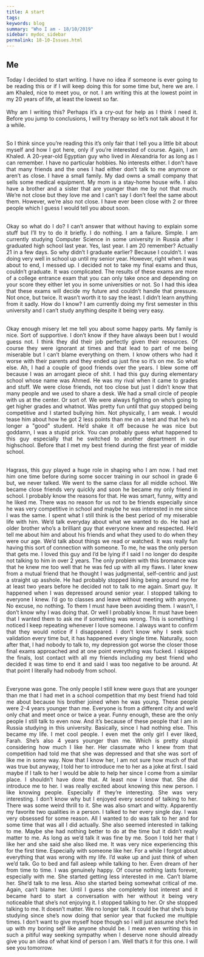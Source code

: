 ```yaml
---
title: A start
tags: 
keywords: blog
summary: "Who I am - 18/10/2019"
sidebar: mydoc_sidebar
permalink: 18-10-Issues.html
---
```


## Me

<div style="text-align: justify">
Today I decided to start writing. I have no idea if someone is ever going to be reading this or if I will keep doing this for some time but, here we are. I am Khaled, nice to meet you, or not. I am writing this at the lowest point in my 20 years of life, at least the lowest so far. 
<br><br>
Why am I writing this? Perhaps it’s a cry-out for help as I think I need it. Before you jump to conclusions, I will try therapy so let’s not talk about it for a while. 
<br><br>

So I think since you’re reading this it’s only fair that I tell you a little bit about myself and how I got here, only if you’re interested of course. Again, I am Khaled. A 20-year-old Egyptian guy who lived in Alexandria for as long as I can remember. I have no particular hobbies. No interests either. I don’t have that many friends and the ones I had either don’t talk to me anymore or aren’t as close. I have a small family. My dad owns a small company that sells some medical equipment. My mom is a stay-home house wife. I also have a brother and a sister that are younger than me by not that much. We’re not close but they love me and I can’t say I don’t feel the same about them. However, we’re also not close. I have ever been close with 2 or three people which I guess I would tell you about soon. 
<br><br>

Okay so what do I do? I can’t answer that without having to explain some stuff but I’ll try to do it briefly. I do nothing. I am a failure. Simple. I am currently studying Computer Science in some university in Russia after I graduated high school last year. Yes, last year. I am 20 remember? Actually 21 in a few days. So why didn’t I graduate earlier? Because I couldn’t. I was doing very well in school up until my senior year. However, right when it was about to end, I messed up. I decided not to take my final exams and thus, couldn’t graduate. It was complicated. The results of these exams are more of a college entrance exam that you can only take once and depending on your score they either let you in some universities or not. So I had this idea that these exams will decide my future and couldn’t handle that pressure. Not once, but twice. It wasn’t worth it to say the least. I didn’t learn anything from it sadly. How do I know? I am currently doing my first semester in this university and I can’t study anything despite it being very easy.
<br><br>

 Okay enough misery let me tell you about some happy parts. My family is nice. Sort of supportive. I don’t know if they have always been but I would guess not. I think they did their job perfectly given their resources. Of course they were ignorant at times and that lead to part of me being miserable but I can’t blame everything on them. I know others who had it worse with their parents and they ended up just fine so it’s on me. So what else. Ah, I had a couple of good friends over the years. I blew some off because I was an arrogant piece of shit. I had this guy during elementary school whose name was Ahmed. He was my rival when it came to grades and stuff. We were close friends, not too close but just I didn’t know that many people and we used to share a desk. We had a small circle of people with us at the center. Or sort of. We were always fighting on who’s going to get higher grades and whatnot. Was pretty fun until that guy stopped being competitive and I started bullying him. Not physically, I am weak. I would tease him about how he got 2 less points than me on a test and that he’s no longer a "good" student. He’d shake it off because he was nice but goddamn, I was a stupid prick. You can probably guess what happened to this guy especially that he switched to another department in our highschool. Before that I met my best friend during the first year of middle school. 
 <br><br>

 Hagrass, this guy played a huge role in shaping who I am now. I had met him one time before during some soccer training in our school in grade 6 but, we never talked. We went to the same class for all middle school. We became close friends very quickly and soon he became my only friend in school. I probably know the reasons for that. He was smart, funny, witty and he liked me. There was no reason for us not to be friends especially since he was very competitive in school and maybe he was interested in me since I was the same. I spent what I still think is the best period of my miserable life with him. We’d talk everyday about what we wanted to do. He had an older brother who’s a brilliant guy that everyone knew and respected. He’d tell me about him and about his friends and what they used to do when they were our age. We’d talk about things we read or watched. It was really fun having this sort of connection with someone. To me, he was the only person that gets me. I loved this guy and I’d be lying if I said I no longer do despite not talking to him in over 2 years. The only problem with this bromance was that he knew me too well that he was fed up with all my flaws. I later knew from a mutual friend that he thought I was judgmental, self-centric and just a straight up asshole. He had probably stopped liking being around me for at least two years before he decided not to talk to me again. Smart guy. It happened when I was depressed around senior year. I stopped talking to everyone I knew. I’d go to classes and leave without meeting with anyone. No excuse, no nothing. To them I must have been avoiding them. I wasn’t, I don’t know why I was doing that. Or well I probably know. It must have been that I wanted them to ask me if something was wrong. This is something I noticed I keep repeating whenever I love someone. I always want to confirm that they would notice if I disappeared. I don’t know why I seek such validation every time but, it has happened every single time. Naturally, soon after that, I had nobody to talk to, my depression got worse the closer those final exams approached and at one point everything was fucked. I skipped the finals, lost contact with all my friends including my best friend who decided it was time to end it and said I was too negative to be around. At that point I literally had nobody from school. 
 <br><br>

 Everyone was gone. The only people I still knew were guys that are younger than me that I had met in a school competition that my best friend had told me about because his brother joined when he was young. These people were 2-4 years younger than me. Everyone is from a different city and we’d only chat and meet once or twice a year. Funny enough, these are the only people I still talk to even now. And it’s because of these people that I am in Russia studying in this university. Basically, since I had nothing else. This became my life. I met cool people. I even met the only girl I ever liked, Farah. She’s also 4 years younger than me. Which is pretty stupid considering how much I like her. Her classmate who I knew from that competition had told me that she was depressed and that she was sort of like me in some way. Now that I know her, I am not sure how much of that was true but anyway, I told her to introduce me to her as a joke at first. I said maybe if I talk to her I would be able to help her since I come from a similar place. I shouldn’t have done that. At least now I know that. She did introduce me to her. I was really excited about knowing this new person. I like knowing people. Especially if they’re interesting. She was very interesting. I don’t know why but I enjoyed every second of talking to her. There was some weird thrill to it. She was also smart and witty. Apparently my favorite two qualities in a person. I talked to her every single day. I was very obsessed for some reason. All I wanted to do was talk to her and for some time that was all I did actually. She also seemed interested in talking to me. Maybe she had nothing better to do at the time but it didn’t really matter to me. As long as we’d talk it was fine by me. Soon I told her that I like her and she said she also liked me. It was very nice experiencing this for the first time. Especially with someone like her. For a while I forgot about everything that was wrong with my life. I’d wake up and just think of when we’d talk. Go to bed and fall asleep while talking to her. Even dream of her from time to time. I was genuinely happy. Of course nothing lasts forever, especially with me. She started getting less interested in me. Can’t blame her. She’d talk to me less. Also she started being somewhat critical of me. Again, can’t blame her. Until I guess she completely lost interest and it became hard to start a conversation with her without it being very noticeable that she’s not enjoying it. I stopped talking to her. Or she stopped talking to me. It doesn’t matter. We no longer talk. It could be that she’s busy studying since she’s now doing that senior year that fucked me multiple times. I don’t want to give myself hope though so I will just assume she’s fed up with my boring self like anyone should be. I mean even writing this in such a pitiful way seeking sympathy when I deserve none should already give you an idea of what kind of person I am. Well that’s it for this one. I will see you tomorrow.
</div>